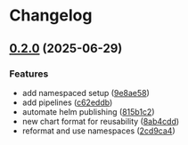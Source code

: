 # Changelog

## [0.2.0](https://github.com/Plant-Coach/nginx-ingress-maintainer/compare/v0.1.0...v0.2.0) (2025-06-29)


### Features

* add namespaced setup ([9e8ae58](https://github.com/Plant-Coach/nginx-ingress-maintainer/commit/9e8ae5832c68dfd05ca325bd9833d7bb12bfeac8))
* add pipelines ([c62eddb](https://github.com/Plant-Coach/nginx-ingress-maintainer/commit/c62eddb23c88d48cfde44efdc21d9b39d5829009))
* automate helm publishing ([815b1c2](https://github.com/Plant-Coach/nginx-ingress-maintainer/commit/815b1c218555b89858a73dcda4899b306fccc95a))
* new chart format for reusability ([8ab4cdd](https://github.com/Plant-Coach/nginx-ingress-maintainer/commit/8ab4cddb109d914d83428758b42a9325941f1dd6))
* reformat and use namespaces ([2cd9ca4](https://github.com/Plant-Coach/nginx-ingress-maintainer/commit/2cd9ca4021733584fca749d417e17ef41243115e))
